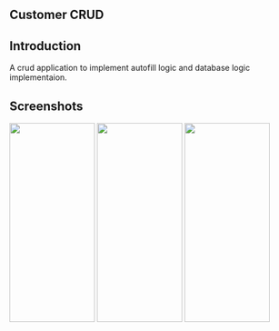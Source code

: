 ## Customer CRUD

## Introduction
 A crud application to implement autofill logic and database logic implementaion.

## Screenshots
<img src ="https://github.com/user-attachments/assets/5da2b2b1-4a4b-4963-beb9-f3913fb8d5d6" width="150" height="350">
<img src ="https://github.com/user-attachments/assets/c08a8ecb-e206-4055-953a-9e7272741f33" width="150" height="350">
<img src ="https://github.com/user-attachments/assets/9e3bc5c7-d8b5-4d35-b026-a349862b2ff3" width="150" height="350">
